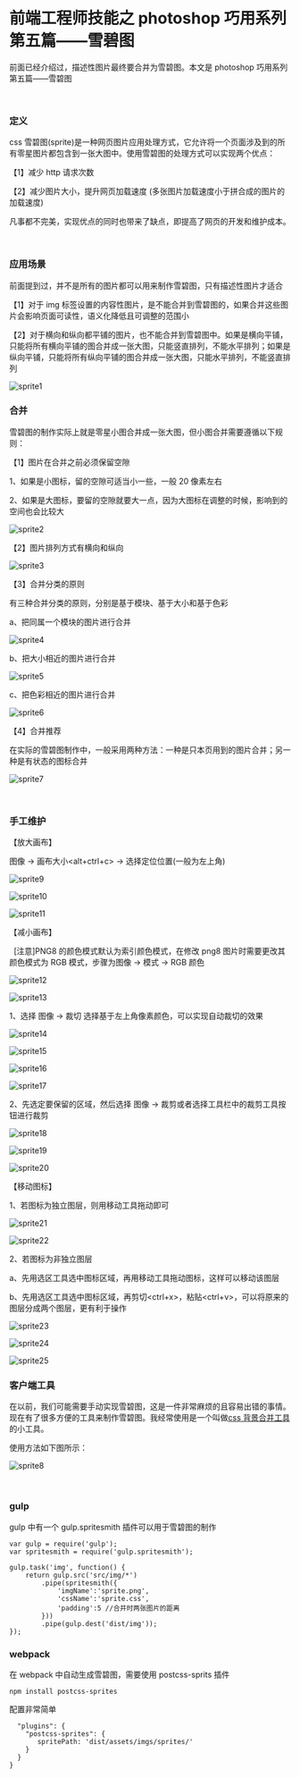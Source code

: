 # 前端工程师技能之 photoshop 巧用系列第五篇——雪碧图

前面已经介绍过，描述性图片最终要合并为雪碧图。本文是 photoshop 巧用系列第五篇&mdash;&mdash;雪碧图

&nbsp;

### 定义

css 雪碧图(sprite)是一种网页图片应用处理方式，它允许将一个页面涉及到的所有零星图片都包含到一张大图中。使用雪碧图的处理方式可以实现两个优点：

【1】减少 http 请求次数

【2】减少图片大小，提升网页加载速度 (多张图片加载速度小于拼合成的图片的加载速度)

凡事都不完美，实现优点的同时也带来了缺点，即提高了网页的开发和维护成本。

&nbsp;

### 应用场景

前面提到过，并不是所有的图片都可以用来制作雪碧图，只有描述性图片才适合

【1】对于 img 标签设置的内容性图片，是不能合并到雪碧图的，如果合并这些图片会影响页面可读性，语义化降低且可调整的范围小

【2】对于横向和纵向都平铺的图片，也不能合并到雪碧图中。如果是横向平铺，只能将所有横向平铺的图合并成一张大图，只能竖直排列，不能水平排列；如果是纵向平铺，只能将所有纵向平铺的图合并成一张大图，只能水平排列，不能竖直排列

![sprite1](https://pic.xiaohuochai.site/blog/helper_ps_sprite1.jpg)

### 合并

雪碧图的制作实际上就是零星小图合并成一张大图，但小图合并需要遵循以下规则：

【1】图片在合并之前必须保留空隙

1、如果是小图标，留的空隙可适当小一些，一般 20 像素左右

2、如果是大图标，要留的空隙就要大一点，因为大图标在调整的时候，影响到的空间也会比较大

![sprite2](https://pic.xiaohuochai.site/blog/helper_ps_sprite2.jpg)

【2】图片排列方式有横向和纵向

![sprite3](https://pic.xiaohuochai.site/blog/helper_ps_sprite3.jpg)

【3】合并分类的原则

有三种合并分类的原则，分别是基于模块、基于大小和基于色彩

a、把同属一个模块的图片进行合并

![sprite4](https://pic.xiaohuochai.site/blog/helper_ps_sprite4.jpg)

b、把大小相近的图片进行合并

![sprite5](https://pic.xiaohuochai.site/blog/helper_ps_sprite5.jpg)

c、把色彩相近的图片进行合并

![sprite6](https://pic.xiaohuochai.site/blog/helper_ps_sprite6.jpg)

【4】合并推荐

在实际的雪碧图制作中，一般采用两种方法：一种是只本页用到的图片合并；另一种是有状态的图标合并

![sprite7](https://pic.xiaohuochai.site/blog/helper_ps_sprite7.jpg)

<div>&nbsp;</div>

### 手工维护

【放大画布】

图像 -&gt; 画布大小&lt;alt+ctrl+c&gt; -&gt; 选择定位位置(一般为左上角)

![sprite9](https://pic.xiaohuochai.site/blog/helper_ps_sprite9.jpg)

![sprite10](https://pic.xiaohuochai.site/blog/helper_ps_sprite10.jpg)

![sprite11](https://pic.xiaohuochai.site/blog/helper_ps_sprite11.jpg)

【减小画布】

&nbsp; [注意]PNG8 的颜色模式默认为索引颜色模式，在修改 png8 图片时需要更改其颜色模式为 RGB 模式，步骤为图像 -&gt; 模式 -&gt; RGB 颜色

![sprite12](https://pic.xiaohuochai.site/blog/helper_ps_sprite12.jpg)

![sprite13](https://pic.xiaohuochai.site/blog/helper_ps_sprite13.jpg)

1、选择 图像 -&gt; 裁切 选择基于左上角像素颜色，可以实现自动裁切的效果

![sprite14](https://pic.xiaohuochai.site/blog/helper_ps_sprite14.jpg)

![sprite15](https://pic.xiaohuochai.site/blog/helper_ps_sprite15.jpg)

![sprite16](https://pic.xiaohuochai.site/blog/helper_ps_sprite16.jpg)

![sprite17](https://pic.xiaohuochai.site/blog/helper_ps_sprite17.jpg)

2、先选定要保留的区域，然后选择 图像 -&gt; 裁剪或者选择工具栏中的裁剪工具按钮进行裁剪

![sprite18](https://pic.xiaohuochai.site/blog/helper_ps_sprite18.jpg)

![sprite19](https://pic.xiaohuochai.site/blog/helper_ps_sprite19.jpg)

![sprite20](https://pic.xiaohuochai.site/blog/helper_ps_sprite20.jpg)

【移动图标】

1、若图标为独立图层，则用移动工具拖动即可

![sprite21](https://pic.xiaohuochai.site/blog/helper_ps_sprite21.jpg)

![sprite22](https://pic.xiaohuochai.site/blog/helper_ps_sprite22.jpg)

2、若图标为非独立图层

a、先用选区工具选中图标区域，再用移动工具拖动图标，这样可以移动该图层

b、先用选区工具选中图标区域，再剪切&lt;ctrl+x&gt;，粘贴&lt;ctrl+v&gt;，可以将原来的图层分成两个图层，更有利于操作

![sprite23](https://pic.xiaohuochai.site/blog/helper_ps_sprite23.jpg)

![sprite24](https://pic.xiaohuochai.site/blog/helper_ps_sprite24.jpg)

![sprite25](https://pic.xiaohuochai.site/blog/helper_ps_sprite25.jpg)

### 客户端工具

在以前，我们可能需要手动实现雪碧图，这是一件非常麻烦的且容易出错的事情。现在有了很多方便的工具来制作雪碧图。我经常使用是一个叫做[css 背景合并工具](http://download.csdn.net/detail/wx247919365/8741243)的小工具。

使用方法如下图所示：

![sprite8](https://pic.xiaohuochai.site/blog/helper_ps_sprite8.gif)

&nbsp;

### gulp

gulp 中有一个 gulp.spritesmith 插件可以用于雪碧图的制作

```
var gulp = require('gulp');
var spritesmith = require('gulp.spritesmith');

gulp.task('img', function() {
    return gulp.src('src/img/*')
        .pipe(spritesmith({
            'imgName':'sprite.png',
            'cssName':'sprite.css',
            'padding':5 //合并时两张图片的距离
        }))
        .pipe(gulp.dest('dist/img'));
});
```

### webpack

在 webpack 中自动生成雪碧图，需要使用 postcss-sprits 插件

```
npm install postcss-sprites
```

配置非常简单

```
  "plugins": {
    "postcss-sprites": {
       spritePath: 'dist/assets/imgs/sprites/'
    }
  }
}
```
